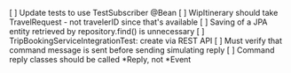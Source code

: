 
[ ] Update tests to use TestSubscriber @Bean
[ ] WipItinerary should take TravelRequest - not travelerID since that's available
[ ] Saving of a JPA entity retrieved by repository.find() is unnecessary
[ ] TripBookingServiceIntegrationTest: create via REST API
[ ] Must verify that command message is sent before sending simulating reply
[ ] Command reply classes should be called *Reply, not *Event
